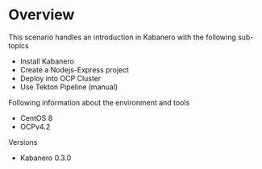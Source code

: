 # Overview

This scenario handles an introduction in Kabanero with the following sub-topics
* Install Kabanero
* Create a Nodejs-Express project
* Deploy into OCP Cluster
* Use Tekton Pipeline (manual)

Following information about the environment and tools
* CentOS 8
* OCPv4.2

Versions
* Kabanero 0.3.0

